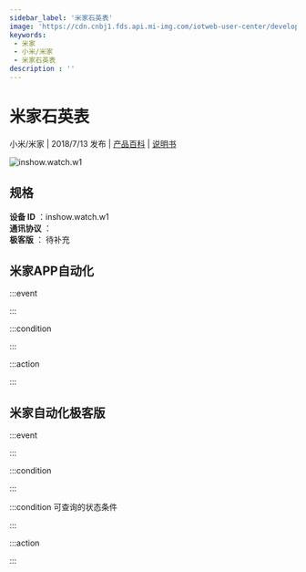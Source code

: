 ```yaml
---
sidebar_label: '米家石英表'
image: 'https://cdn.cnbj1.fds.api.mi-img.com/iotweb-user-center/developer_1679067441915Qec1TXlT.png?GalaxyAccessKeyId=AKVGLQWBOVIRQ3XLEW&Expires=9223372036854775807&Signature=VaYBvM6P8uFu7Be+9RA3v5hUh/0='
keywords: 
 - 米家
 - 小米/米家
 - 米家石英表
description : ''
---
```

# 米家石英表

小米/米家 | 2018/7/13 发布 | [产品百科](https://home.mi.com/webapp/content/baike/product/index.html?model=inshow.watch.w1/) | [说明书](https://home.mi.com/views/introduction.html?model=inshow.watch.w1&region=cn)

![inshow.watch.w1](https://cdn.cnbj1.fds.api.mi-img.com/iotweb-user-center/developer_1679067441915Qec1TXlT.png?GalaxyAccessKeyId=AKVGLQWBOVIRQ3XLEW&Expires=9223372036854775807&Signature=VaYBvM6P8uFu7Be+9RA3v5hUh/0=)

## 规格  
> 
**设备 ID** ：inshow.watch.w1  
**通讯协议** ：  
**极客版**  ： 待补充 


## 米家APP自动化  

:::event  

:::

:::condition  

:::

:::action   

:::

## 米家自动化极客版  

:::event  

:::

:::condition  

:::

:::condition 可查询的状态条件  

:::

:::action  

:::

        
